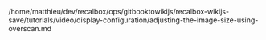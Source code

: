 /home/matthieu/dev/recalbox/ops/gitbooktowikijs/recalbox-wikijs-save/tutorials/video/display-configuration/adjusting-the-image-size-using-overscan.md
